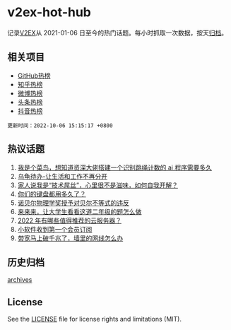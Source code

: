 # v2ex-hot-hub

 记录[V2EX](https://www.v2ex.com/)从 2021-01-06 日至今的热门话题。每小时抓取一次数据，按天[归档](archives)。
 
 ## 相关项目

- [GitHub热榜](https://github.com/snaildev/github-hot-hub)
- [知乎热榜](https://github.com/snaildev/zhihu-hot-hub)
- [微博热榜](https://github.com/snaildev/weibo-hot-hub)
- [头条热榜](https://github.com/snaildev/toutiao-hot-hub)
- [抖音热榜](https://github.com/snaildev/douyin-hot-hub)


 `更新时间：2022-10-06 15:15:17 +0800`

## 热议话题

1. [我是个菜鸟，想知道资深大佬搭建一个识别跳绳计数的 ai 程序需要多久](https://www.v2ex.com/t/884804)
1. [乌龟待办-让生活和工作不再分开](https://www.v2ex.com/t/884771)
1. [家人说我是“技术屌丝”，心里很不是滋味，如何自我开解？](https://www.v2ex.com/t/884871)
1. [你们的键盘都用多久了？](https://www.v2ex.com/t/884766)
1. [诺贝尔物理学奖授予对贝尔不等式的违反](https://www.v2ex.com/t/884783)
1. [来来来，让大学生看看这道二年级的题怎么做](https://www.v2ex.com/t/884835)
1. [2022 年有哪些值得推荐的云服务器？](https://www.v2ex.com/t/884757)
1. [小软件收到第一个会员订阅](https://www.v2ex.com/t/884770)
1. [带宽马上破千兆了，墙里的网线怎么办](https://www.v2ex.com/t/884849)

## 历史归档

[archives](archives)

## License

See the [LICENSE](LICENSE) file for license rights and limitations (MIT).
